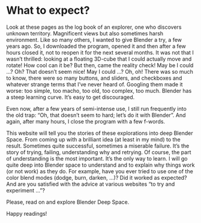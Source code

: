 # What to expect?

Look at these pages as the log book of an explorer, one who discovers unknown territory. Magnificent views but also sometimes harsh environment. Like so many others, I wanted to give Blender a try, a few years ago. So, I downloaded the program, opened it and then after a few hours closed it, not to reopen it for the next several months. It was not that I wasn’t thrilled: looking at a floating 3D-cube that I could actually move and rotate! How cool can it be? But then, came the reality check! May be I could …? Oh? That doesn’t seem nice! May I could …? Oh, oh! There was so much to know, there were so many buttons, and sliders, and checkboxes and whatever strange terms that I’ve never heard of. Googling them made it worse: too simple, too macho, too old, too complex, too much. Blender has a steep learning curve. It’s easy to get discouraged.

Even now, after a few years of semi-intense use, I still run frequently into the old trap: “Oh, that doesn’t seem to hard; let’s do it with Blender”. And again, after many hours, I close the program with a few f-words.

This website will tell you the stories of these explorations into deep Blender Space. From coming up with a brilliant idea (at least in my mind) to the result. Sometimes quite successful, sometimes a miserable failure. It’s the story of trying, failing, understanding why and retrying. Of course, the part of understanding is the most important. It’s the only way to learn. I will go quite deep into Blender space to understand and to explain why things work (or not work) as they do. For example, have you ever tried to use one of the color blend modes (dodge, burn, darken, …)? Did it worked as expected? And are you satisfied with the advice at various websites “to try and experiment …”?

Please, read on and explore Blender Deep Space.

Happy readings!
